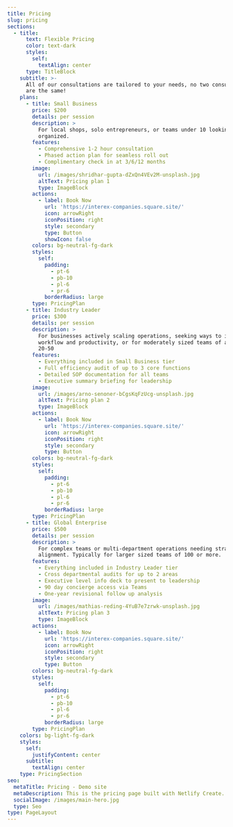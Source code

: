```yaml
---
title: Pricing
slug: pricing
sections:
  - title:
      text: Flexible Pricing
      color: text-dark
      styles:
        self:
          textAlign: center
      type: TitleBlock
    subtitle: >-
      All of our consultations are tailored to your needs, no two consultations
      are the same!
    plans:
      - title: Small Business
        price: $200
        details: per session
        description: >
          For local shops, solo entrepreneurs, or teams under 10 looking to get
          organized.
        features:
          - Comprehensive 1-2 hour consultation
          - Phased action plan for seamless roll out
          - Complimentary check in at 3/6/12 months
        image:
          url: /images/shridhar-gupta-dZxQn4VEv2M-unsplash.jpg
          altText: Pricing plan 1
          type: ImageBlock
        actions:
          - label: Book Now
            url: 'https://interex-companies.square.site/'
            icon: arrowRight
            iconPosition: right
            style: secondary
            type: Button
            showIcon: false
        colors: bg-neutral-fg-dark
        styles:
          self:
            padding:
              - pt-6
              - pb-10
              - pl-6
              - pr-6
            borderRadius: large
        type: PricingPlan
      - title: Industry Leader
        price: $300
        details: per session
        description: >
          For businesses actively scaling operations, seeking ways to increase
          workflow and productivity, or for moderately sized teams of about
          20-50
        features:
          - Everything included in Small Business tier
          - Full efficiency audit of up to 3 core functions
          - Detailed SOP documentation for all teams
          - Executive summary briefing for leadership
        image:
          url: /images/arno-senoner-bCgsKqFzUcg-unsplash.jpg
          altText: Pricing plan 2
          type: ImageBlock
        actions:
          - label: Book Now
            url: 'https://interex-companies.square.site/'
            icon: arrowRight
            iconPosition: right
            style: secondary
            type: Button
        colors: bg-neutral-fg-dark
        styles:
          self:
            padding:
              - pt-6
              - pb-10
              - pl-6
              - pr-6
            borderRadius: large
        type: PricingPlan
      - title: Global Enterprise
        price: $500
        details: per session
        description: >
          For complex teams or multi-department operations needing strategic
          alignment. Typically for larger sized teams of 100 or more.
        features:
          - Everything included in Industry Leader tier
          - Cross departmental audits for up to 2 areas
          - Executive level info deck to present to leadership
          - 90 day concierge access via Teams
          - One-year revisional follow up analysis
        image:
          url: /images/mathias-reding-4YuB7e7zrwk-unsplash.jpg
          altText: Pricing plan 3
          type: ImageBlock
        actions:
          - label: Book Now
            url: 'https://interex-companies.square.site/'
            icon: arrowRight
            iconPosition: right
            style: secondary
            type: Button
        colors: bg-neutral-fg-dark
        styles:
          self:
            padding:
              - pt-6
              - pb-10
              - pl-6
              - pr-6
            borderRadius: large
        type: PricingPlan
    colors: bg-light-fg-dark
    styles:
      self:
        justifyContent: center
      subtitle:
        textAlign: center
    type: PricingSection
seo:
  metaTitle: Pricing - Demo site
  metaDescription: This is the pricing page built with Netlify Create.
  socialImage: /images/main-hero.jpg
  type: Seo
type: PageLayout
---
```

